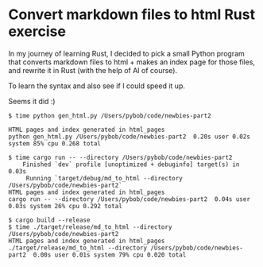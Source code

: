 # Convert markdown files to html Rust exercise

In my journey of learning Rust, I decided to pick a small Python program that converts markdown files to html + makes an index page for those files, and rewrite it in Rust (with the help of AI of course).

To learn the syntax and also see if I could speed it up.

Seems it did :)

```
$ time python gen_html.py /Users/pybob/code/newbies-part2

HTML pages and index generated in html_pages
python gen_html.py /Users/pybob/code/newbies-part2  0.20s user 0.02s system 85% cpu 0.268 total

$ time cargo run -- --directory /Users/pybob/code/newbies-part2
    Finished `dev` profile [unoptimized + debuginfo] target(s) in 0.03s
     Running `target/debug/md_to_html --directory /Users/pybob/code/newbies-part2`
HTML pages and index generated in html_pages
cargo run -- --directory /Users/pybob/code/newbies-part2  0.04s user 0.03s system 26% cpu 0.292 total

$ cargo build --release
$ time ./target/release/md_to_html --directory /Users/pybob/code/newbies-part2
HTML pages and index generated in html_pages
./target/release/md_to_html --directory /Users/pybob/code/newbies-part2  0.00s user 0.01s system 79% cpu 0.020 total
```
